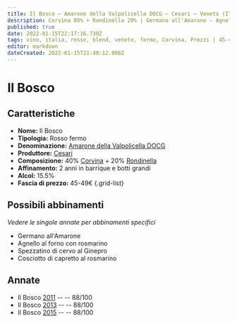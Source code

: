 ```yaml
---
title: Il Bosco – Amarone della Valpolicella DOCG – Cesari – Veneto (IT) – 45-49€ – 3★
description: Corvina 80% + Rondinella 20% | Germano all'Amarone – Agnello al forno con rosmarino – Spezzatino di cervo al Ginepro – Cosciotto di capretto al rosmarino
published: true
date: 2022-01-15T22:17:16.730Z
tags: vino, italia, rosso, blend, veneto, fermo, Corvina, Prezzi | 45-49€, Rondinella, Germano all'Amarone, Alimento | agnello, Cottura | al forno, Aromatizzazione | al rosmarino, Spezzatino di cervo al Ginepro, Cosciotto di capretto al rosmarino, Valutazioni | 3 stelle
editor: markdown
dateCreated: 2022-01-15T21:40:12.066Z
---
```


# Il Bosco

## Caratteristiche
- **Nome:** Il Bosco
- **Tipologia:** Rosso fermo
- **Denominazione:** [Amarone della Valpolicella DOCG](/denominazioni/Italia/Veneto/DOCG/Amarone-della-Valpolicella)
- **Produttore:** [Cesari](/produttori/Italia/Veneto/Cesari) 
- **Composizione:** 40% [Corvina](/vitigni/Italia/bacca-nera/corvina) + 20% [Rondinella](/vitigni/Italia/bacca-nera/rondinella)
- **Affinamento:** 2 anni in barrique e botti grandi
- **Alcol:** 15.5%
- **Fascia di prezzo:** 45-49€
{.grid-list}




## Possibili abbinamenti
*Vedere le singole annate per abbinamenti specifici*

- Germano all'Amarone
- Agnello al forno con rosmarino
- Spezzatino di cervo al Ginepro
- Cosciotto di capretto al rosmarino

## Annate
- Il Bosco [2011](vini/Italia/Veneto/Cesari/Amarone-Il-Bosco/2011) -- <span class="star-3"></span> -- 88/100
- Il Bosco [2013](vini/Italia/Veneto/Cesari/Amarone-Il-Bosco/2013) -- <span class="star-3"></span> -- 88/100
- Il Bosco [2015](vini/Italia/Veneto/Cesari/Amarone-Il-Bosco/2015) -- <span class="star-3"></span> -- 88/100
